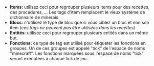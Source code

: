 * **Items:** utilisez ceci pour regrouper plusieurs items pour des recettes, des procédures, ... Les tags d'item remplacent le vieux système de dictionnaire de minerais.
* **Blocs:** n'utilisez le type de bloc que si vous ciblez un bloc et non son item (_ces tags ne peuvent pas être utilisées dans les recettes_)
* **Entités:** utilisez ceci pour regrouper plusieurs entités dans un même but.
* **Fonctions:** ce type de tag est utilisé pour étiqueter les fonctions en groupes. Un de ces groupes est appelé "tick" de l'espace de noms "minecraft". Les fonctions marquées sous l'espace de noms "tick" seront exécutées à chaque tick de jeu.